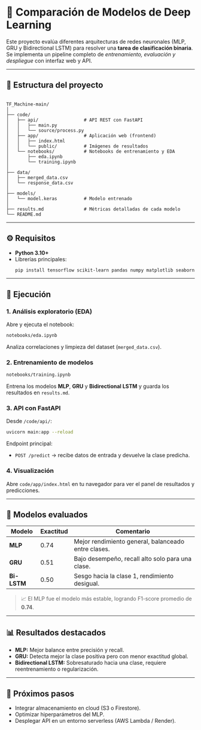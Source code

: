 # 🤖 Comparación de Modelos de Deep Learning

Este proyecto evalúa diferentes arquitecturas de redes neuronales (MLP, GRU y Bidirectional LSTM) para resolver una **tarea de clasificación binaria**.  
Se implementa un pipeline completo de *entrenamiento, evaluación y despliegue* con interfaz web y API.

---

## 📂 Estructura del proyecto

```

TF_Machine-main/
│
├── code/
│   ├── api/                 # API REST con FastAPI
│   │   ├── main.py
│   │   └── source/process.py
│   ├── app/                 # Aplicación web (frontend)
│   │   ├── index.html
│   │   └── public/          # Imágenes de resultados
│   └── notebooks/           # Notebooks de entrenamiento y EDA
│       ├── eda.ipynb
│       └── training.ipynb
│
├── data/
│   ├── merged_data.csv
│   └── response_data.csv
│
├── models/
│   └── model.keras          # Modelo entrenado
│
├── results.md               # Métricas detalladas de cada modelo
└── README.md

````

---

## ⚙️ Requisitos

- **Python 3.10+**
- Librerías principales:
  ```bash
  pip install tensorflow scikit-learn pandas numpy matplotlib seaborn fastapi uvicorn
  ````

---

## 🚀 Ejecución

### 1. Análisis exploratorio (EDA)

Abre y ejecuta el notebook:

```bash
notebooks/eda.ipynb
```

Analiza correlaciones y limpieza del dataset (`merged_data.csv`).

### 2. Entrenamiento de modelos

```bash
notebooks/training.ipynb
```

Entrena los modelos **MLP**, **GRU** y **Bidirectional LSTM** y guarda los resultados en `results.md`.

### 3. API con FastAPI

Desde `/code/api/`:

```bash
uvicorn main:app --reload
```

Endpoint principal:

* `POST /predict` → recibe datos de entrada y devuelve la clase predicha.

### 4. Visualización

Abre `code/app/index.html` en tu navegador para ver el panel de resultados y predicciones.

---

## 🧠 Modelos evaluados

| Modelo      | Exactitud | Comentario                                          |
| ----------- | --------- | --------------------------------------------------- |
| **MLP**     | 0.74      | Mejor rendimiento general, balanceado entre clases. |
| **GRU**     | 0.51      | Bajo desempeño, recall alto solo para una clase.    |
| **Bi-LSTM** | 0.50      | Sesgo hacia la clase 1, rendimiento desigual.       |

> 📈 El MLP fue el modelo más estable, logrando F1-score promedio de **0.74**.

---

## 📊 Resultados destacados

* **MLP:** Mejor balance entre precisión y recall.
* **GRU:** Detecta mejor la clase positiva pero con menor exactitud global.
* **Bidirectional LSTM:** Sobresaturado hacia una clase, requiere reentrenamiento o regularización.

---

## 🏁 Próximos pasos

* Integrar almacenamiento en cloud (S3 o Firestore).
* Optimizar hiperparámetros del MLP.
* Desplegar API en un entorno serverless (AWS Lambda / Render).

```


